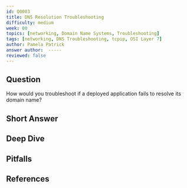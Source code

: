 ```yaml
---
id: Q0003
title: DNS Resolution Troubleshooting
difficulty: medium
week: 00
topics: [networking, Domain Name Systems, Troubleshooting]
tags: [networking, DNS Troubleshooting, tcpip, OSI Layer 7]
author: Pamela Patrick
answer author:  -----
reviewed: false
---
```


## Question
How would you troubleshoot if a deployed application fails to resolve its domain name?

## Short Answer


## Deep Dive


## Pitfalls


## References

